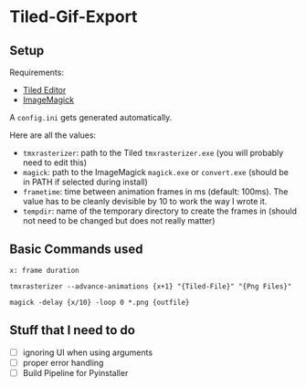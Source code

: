 # Tiled-Gif-Export

## Setup

Requirements:
- [Tiled Editor](https://www.mapeditor.org/)
- [ImageMagick](https://imagemagick.org/index.php)

A `config.ini` gets generated automatically.

Here are all the values:
- `tmxrasterizer`: path to the Tiled `tmxrasterizer.exe` (you will probably need to edit this)
- `magick`: path to the ImageMagick `magick.exe` or `convert.exe` (should be in PATH if selected during install)
- `frametime`: time between animation frames in ms (default: 100ms). The value has to be cleanly devisible by 10 to work the way I wrote it.
- `tempdir`: name of the temporary directory to create the frames in (should not need to be changed but does not really matter) 

## Basic Commands used

`x: frame duration`

`tmxrasterizer --advance-animations {x+1} "{Tiled-File}" "{Png Files}"`

`magick -delay {x/10} -loop 0 *.png {outfile}`

## Stuff that I need to do

- [ ] ignoring UI when using arguments
- [ ] proper error handling
- [ ] Build Pipeline for Pyinstaller

